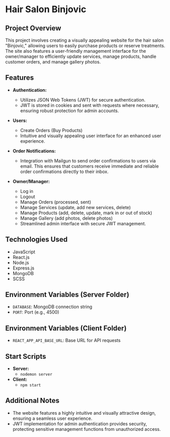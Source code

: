 # Hair Salon Binjovic

## Project Overview

This project involves creating a visually appealing website for the hair salon "Binjovic," allowing users to easily purchase products or reserve treatments. The site also features a user-friendly management interface for the owner/manager to efficiently update services, manage products, handle customer orders, and manage gallery photos.

## Features

- **Authentication:**
  - Utilizes JSON Web Tokens (JWT) for secure authentication.
  - JWT is stored in cookies and sent with requests where necessary, ensuring robust protection for admin accounts.

- **Users:**
  - Create Orders (Buy Products)
  - Intuitive and visually appealing user interface for an enhanced user experience.

- **Order Notifications:**
  - Integration with Mailgun to send order confirmations to users via email. This ensures that customers receive immediate and reliable order confirmations directly to their inbox.
  
- **Owner/Manager:**
  - Log in
  - Logout
  - Manage Orders (processed, sent)
  - Manage Services (update, add new services, delete)
  - Manage Products (add, delete, update, mark in or out of stock)
  - Manage Gallery (add photos, delete photos)
  - Streamlined admin interface with secure JWT management.

## Technologies Used

- JavaScript
- React.js
- Node.js
- Express.js
- MongoDB
- SCSS

## Environment Variables (Server Folder)

- `DATABASE`: MongoDB connection string  
- `PORT`: Port (e.g., 4500)

## Environment Variables (Client Folder)

- `REACT_APP_API_BASE_URL`: Base URL for API requests

## Start Scripts

- **Server:**
  - `nodemon server`
- **Client:**
  - `npm start`

## Additional Notes

- The website features a highly intuitive and visually attractive design, ensuring a seamless user experience.
- JWT implementation for admin authentication provides security, protecting sensitive management functions from unauthorized access.
